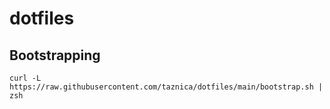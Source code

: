 # dotfiles

## Bootstrapping
```
curl -L https://raw.githubusercontent.com/taznica/dotfiles/main/bootstrap.sh | zsh
```